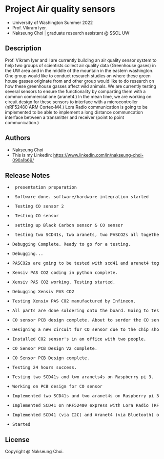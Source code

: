 # Project Air quality sensors

* University of Washington Summer 2022 
* Prof. Vikram Iyer.
* Nakseung Choi | graduate research assistant @ SSOL UW 

## Description

Prof. Vikram Iyer and I are currently building an air quality sensor system to help two groups of scientists collect air quality data (Greenhouse gases) in the UW area and in the middle of the mountain in the eastern washington. One group would like to conduct research studies on where these green house gasses originate from and other group would like to do research on how these greenhouse gasses affect wild animals. We are currently testing several sensors to ensure the functionality by comparting them with a common commercial one (aranet4.) In the mean time, we are working on circuit design for these sensors to interface with a microcontroller (nRF52480 ARM Cortex-M4.) Lora Radio communication is going to be implemented to be able to implement a long distance communcation interface between a transmitter and receiver (point to point communication.)

## Authors

- Nakseung Choi
- This is my Linkedin: https://www.linkedin.com/in/nakseung-choi-090a1b69/

## Release Notes

* <pre> presentation preparation                                                                 8-20-2022</pre>
* <pre> Software done. software/hardware integration started                                     8-18-2022</pre>
* <pre> Testing CO sensor 2                                                                      8-17-2022</pre>
* <pre> Testing CO sensor                                                                        8-16-2022</pre>
* <pre> setting up Black Carbon sensor & CO sensor                                               8-15-2022</pre>
* <pre> testing two SCD41s, two aranets, two PASCO2s all together.                               8-15-2022</pre>
* <pre>Debugging Complete. Ready to go for a testing.                                            8-14-2022</pre>
* <pre>Debugging...                                                                              8-12-2022</pre>
* <pre>PASCO2s are going to be tested with scd41 and aranet4 together for the functionality      8-11-2022</pre>
* <pre>Xensiv PAS CO2 coding in python complete.                                                 8-11-2022</pre>
* <pre>Xensiv PAS CO2 working. Testing started.                                                  8-10-2022</pre>
* <pre>Debugging Xensiv PAS CO2                                                                  8-09-2022</pre>
* <pre>Testing Xensiv PAS CO2 manufactured by Infineon.                                          8-08-2022</pre>
* <pre>All parts are done soldering onto the board. Going to test the PCB.                       8-07-2022</pre>
* <pre>CO sensor PCB design complete. About to sorder the CO sensor circuit.                     8-03-2022</pre> 
* <pre>Designing a new circuit for CO sensor due to the chip shortage (LMP9100 out of stock)     8-02-2022</pre>
* <pre>Installed CO2 sensor's in an office with two people.                                      7-28-2022</pre>
* <pre>CO Sensor PCB Design V2 complete.                                                         7-28-2022</pre>
* <pre>CO Sensor PCB Design complete.                                                            7-27-2022</pre>
* <pre>Testing 24 hours success.                                                                 7-26-2022</pre>
* <pre>Testing two SCD41s and two aranets4s on Raspberry pi 3.                                   7-25-2022</pre>
* <pre>Working on PCB design for CO sensor                                                       7-24-2022</pre>
* <pre>Implemented two SCD41s and two aranet4s on Raspberry pi 3 for a testing.                  7-21-2022</pre>
* <pre>Implemented SCD41 on nRF52480 express with Lora Radio (RFM9x)                             7-07-2022</pre>
* <pre>Implemented SCD41 (via I2C) and Aranet4 (via Bluetooth) on Raspberry pi 3 (B type)        7-01-2022</pre>
* <pre>Started                                                                                   6/24/2022</pre>

## License

Copyright @ Nakseung Choi.
